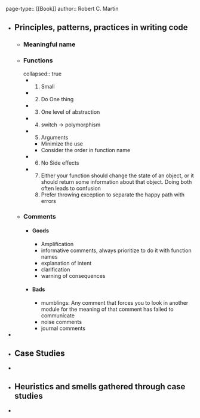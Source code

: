 page-type:: [[Book]]
author:: Robert C. Martin

- ## Principles, patterns, practices in writing code
	- ### Meaningful name
	- ### Functions
	  collapsed:: true
		- 1. Small
		- 2. Do One thing
		- 3. One level of abstraction
		- 4. switch -> polymorphism
		- 5. Arguments
			- Minimize the use
			- Consider the order in function name
		- 6. No Side effects
		- 7. Either your function should change the state of an object, or it should return some information about that object. Doing both often leads to confusion
		  8. Prefer throwing exception to separate the happy path with errors
	- ### Comments
		- #### Goods
			- Amplification
			- informative comments, always prioritize to do it with function names
			- explanation of intent
			- clarification
			- warning of consequences
		- #### Bads
			- mumblings: Any comment that forces you to look in another module for the meaning of that comment has failed to communicate
			- noise comments
			- journal comments
-
- ## Case Studies
-
- ## Heuristics and smells gathered through case studies
-